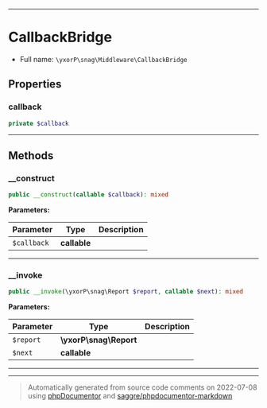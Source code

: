 ***

# CallbackBridge





* Full name: `\yxorP\snag\Middleware\CallbackBridge`



## Properties


### callback



```php
private $callback
```






***

## Methods


### __construct



```php
public __construct(callable $callback): mixed
```








**Parameters:**

| Parameter | Type | Description |
|-----------|------|-------------|
| `$callback` | **callable** |  |




***

### __invoke



```php
public __invoke(\yxorP\snag\Report $report, callable $next): mixed
```








**Parameters:**

| Parameter | Type | Description |
|-----------|------|-------------|
| `$report` | **\yxorP\snag\Report** |  |
| `$next` | **callable** |  |




***


***
> Automatically generated from source code comments on 2022-07-08 using [phpDocumentor](http://www.phpdoc.org/) and [saggre/phpdocumentor-markdown](https://github.com/Saggre/phpDocumentor-markdown)
